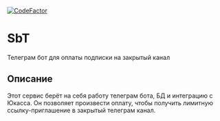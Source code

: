[![CodeFactor](https://www.codefactor.io/repository/github/sashashrek/sbt/badge)](https://www.codefactor.io/repository/github/sashashrek/sbt)
# SbT
Телеграм бот для оплаты подписки на закрытый канал

## Описание
Этот сервис берёт на себя работу телеграм бота, БД и интеграцию с Юкасса. 
Он позволяет произвести оплату, чтобы получить лимитную ссылку-приглашение в закрытый телеграм канал.
